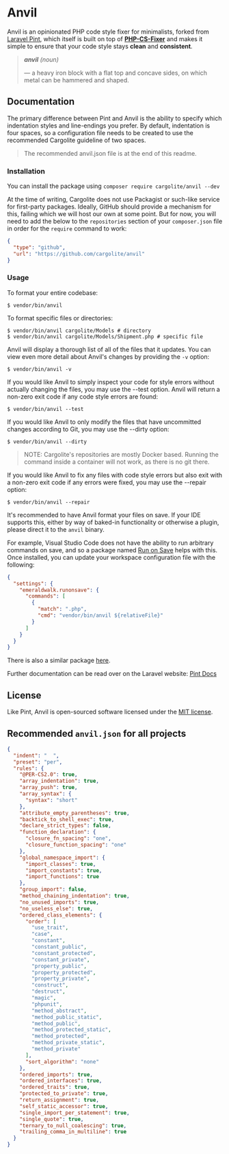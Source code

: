 # Anvil

Anvil is an opinionated PHP code style fixer for minimalists, forked from [Laravel Pint](https://laravel.com/docs/master/pint), which itself is built on top of **[PHP-CS-Fixer](https://github.com/FriendsOfPHP/PHP-CS-Fixer)** and makes it simple to ensure that your code style stays **clean** and **consistent**.

> ***anvil** (noun)*
>
> — a heavy iron block with a flat top and concave sides, on which metal can be hammered and shaped.

## Documentation

The primary difference between Pint and Anvil is the ability to specify which indentation styles and line-endings you prefer. By default, indentation is four spaces, so a configuration file needs to be created to use the recommended Cargolite guideline of two spaces.

> The recommended anvil.json file is at the end of this readme.

### Installation

You can install the package using `composer require cargolite/anvil --dev`

At the time of writing, Cargolite does not use Packagist or such-like service for first-party packages. Ideally, GitHub should provide a mechanism for this, failing which we will host our own at some point. But for now, you will need to add the below to the `repositories` section of your `composer.json` file in order for the `require` command to work:

```json
{
  "type": "github",
  "url": "https://github.com/cargolite/anvil"
}
```

### Usage

To format your entire codebase:

```shell
$ vendor/bin/anvil
```

To format specific files or directories:

```shell
$ vendor/bin/anvil cargolite/Models # directory
$ vendor/bin/anvil cargolite/Models/Shipment.php # specific file
```

Anvil will display a thorough list of all of the files that it updates. You can view even more detail about Anvil's changes by providing the `-v` option:

```shell
$ vendor/bin/anvil -v
```

If you would like Anvil to simply inspect your code for style errors without actually changing the files, you may use the --test option. Anvil will return a non-zero exit code if any code style errors are found:

```shell
$ vendor/bin/anvil --test
```

If you would like Anvil to only modify the files that have uncommitted changes according to Git, you may use the --dirty option:

```shell
$ vendor/bin/anvil --dirty
```

> NOTE: Cargolite's repositories are mostly Docker based. Running the command inside a container will not work, as there is no git there.

If you would like Anvil to fix any files with code style errors but also exit with a non-zero exit code if any errors were fixed, you may use the --repair option:

```shell
$ vendor/bin/anvil --repair
```

It's recommended to have Anvil format your files on save. If your IDE supports this, either by way of baked-in functionality or otherwise a plugin, please direct it to the `anvil` binary.

For example, Visual Studio Code does not have the ability to run arbitrary commands on save, and so a package named [Run on Save](https://marketplace.visualstudio.com/items?itemName=emeraldwalk.RunOnSave) helps with this. Once installed, you can update your workspace configuration file with the following:

```json
{
  "settings": {
    "emeraldwalk.runonsave": {
      "commands": [
        {
          "match": ".php",
          "cmd": "vendor/bin/anvil ${relativeFile}"
        }
      ]
    }
  }
}
```

There is also a similar package [here](https://marketplace.visualstudio.com/items?itemName=pucelle.run-on-save).

Further documentation can be read over on the Laravel website: [Pint Docs](https://laravel.com/docs/master/pint)

## License

Like Pint, Anvil is open-sourced software licensed under the [MIT license](LICENSE.md).

## Recommended `anvil.json` for all projects

```json
{
  "indent": "  ",
  "preset": "per",
  "rules": {
    "@PER-CS2.0": true,
    "array_indentation": true,
    "array_push": true,
    "array_syntax": {
      "syntax": "short"
    },
    "attribute_empty_parentheses": true,
    "backtick_to_shell_exec": true,
    "declare_strict_types": false,
    "function_declaration": {
      "closure_fn_spacing": "one",
      "closure_function_spacing": "one"
    },
    "global_namespace_import": {
      "import_classes": true,
      "import_constants": true,
      "import_functions": true
    },
    "group_import": false,
    "method_chaining_indentation": true,
    "no_unused_imports": true,
    "no_useless_else": true,
    "ordered_class_elements": {
      "order": [
        "use_trait",
        "case",
        "constant",
        "constant_public",
        "constant_protected",
        "constant_private",
        "property_public",
        "property_protected",
        "property_private",
        "construct",
        "destruct",
        "magic",
        "phpunit",
        "method_abstract",
        "method_public_static",
        "method_public",
        "method_protected_static",
        "method_protected",
        "method_private_static",
        "method_private"
      ],
      "sort_algorithm": "none"
    },
    "ordered_imports": true,
    "ordered_interfaces": true,
    "ordered_traits": true,
    "protected_to_private": true,
    "return_assignment": true,
    "self_static_accessor": true,
    "single_import_per_statement": true,
    "single_quote": true,
    "ternary_to_null_coalescing": true,
    "trailing_comma_in_multiline": true
  }
}
```
